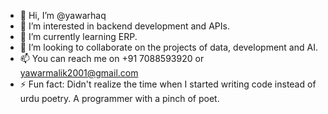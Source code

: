 - 👋 Hi, I’m @yawarhaq
- 👀 I’m interested in backend development and APIs. 
- 🌱 I’m currently learning ERP.
- 💞️ I’m looking to collaborate on the projects of data, development and AI. 
- 📫 You can reach me on +91 7088593920 or yawarmalik2001@gmail.com
- ⚡ Fun fact: Didn't realize the time when I started writing code instead of urdu poetry. A programmer with a pinch of poet. 

<!---
yawarhaq/yawarhaq is a ✨ special ✨ repository because its `README.md` (this file) appears on your GitHub profile.
You can click the Preview link to take a look at your changes.
--->
